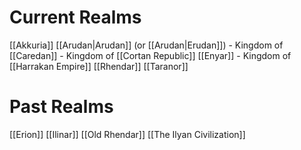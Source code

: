 
# Current Realms

[[Akkuria]]
[[Arudan|Arudan]] (or [[Arudan|Erudan]]) - Kingdom of
[[Caredan]] - Kingdom of
[[Cortan Republic]]
[[Enyar]] - Kingdom of
[[Harrakan Empire]]
[[Rhendar]]
[[Taranor]]

# Past Realms

[[Erion]]
[[Ilinar]]
[[Old Rhendar]]
[[The Ilyan Civilization]]
